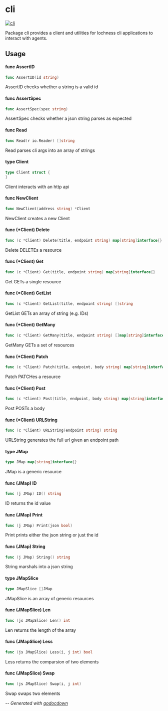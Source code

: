 # cli

[![cli](https://godoc.org/github.com/mistifyio/lochness/pkg/internal/cli?status.png)](https://godoc.org/github.com/mistifyio/lochness/pkg/internal/cli)

Package cli provides a client and utilities for lochness cli applications to
interact with agents.

## Usage

#### func  AssertID

```go
func AssertID(id string)
```
AssertID checks whether a string is a valid id

#### func  AssertSpec

```go
func AssertSpec(spec string)
```
AssertSpec checks whether a json string parses as expected

#### func  Read

```go
func Read(r io.Reader) []string
```
Read parses cli args into an array of strings

#### type Client

```go
type Client struct {
}
```

Client interacts with an http api

#### func  NewClient

```go
func NewClient(address string) *Client
```
NewClient creates a new Client

#### func (*Client) Delete

```go
func (c *Client) Delete(title, endpoint string) map[string]interface{}
```
Delete DELETEs a resource

#### func (*Client) Get

```go
func (c *Client) Get(title, endpoint string) map[string]interface{}
```
Get GETs a single resource

#### func (*Client) GetList

```go
func (c *Client) GetList(title, endpoint string) []string
```
GetList GETs an array of string (e.g. IDs)

#### func (*Client) GetMany

```go
func (c *Client) GetMany(title, endpoint string) []map[string]interface{}
```
GetMany GETs a set of resources

#### func (*Client) Patch

```go
func (c *Client) Patch(title, endpoint, body string) map[string]interface{}
```
Patch PATCHes a resource

#### func (*Client) Post

```go
func (c *Client) Post(title, endpoint, body string) map[string]interface{}
```
Post POSTs a body

#### func (*Client) URLString

```go
func (c *Client) URLString(endpoint string) string
```
URLString generates the full url given an endpoint path

#### type JMap

```go
type JMap map[string]interface{}
```

JMap is a generic resource

#### func (JMap) ID

```go
func (j JMap) ID() string
```
ID returns the id value

#### func (JMap) Print

```go
func (j JMap) Print(json bool)
```
Print prints either the json string or just the id

#### func (JMap) String

```go
func (j JMap) String() string
```
String marshals into a json string

#### type JMapSlice

```go
type JMapSlice []JMap
```

JMapSlice is an array of generic resources

#### func (JMapSlice) Len

```go
func (js JMapSlice) Len() int
```
Len returns the length of the array

#### func (JMapSlice) Less

```go
func (js JMapSlice) Less(i, j int) bool
```
Less returns the comparsion of two elements

#### func (JMapSlice) Swap

```go
func (js JMapSlice) Swap(i, j int)
```
Swap swaps two elements

--
*Generated with [godocdown](https://github.com/robertkrimen/godocdown)*
